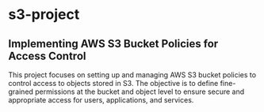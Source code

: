 # s3-project
## Implementing AWS S3 Bucket Policies for Access Control

This project focuses on setting up and managing AWS S3 bucket policies to control access to objects stored in S3. The objective is to define fine-grained permissions at the bucket and object level to ensure secure and appropriate access for users, applications, and services.
